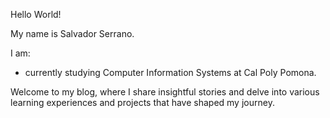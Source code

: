 Hello World!

My name is Salvador Serrano.

I am: 
-   currently studying Computer Information Systems at Cal Poly Pomona.

Welcome to my blog, where I share insightful stories and delve into various learning experiences and projects that have shaped my journey.
